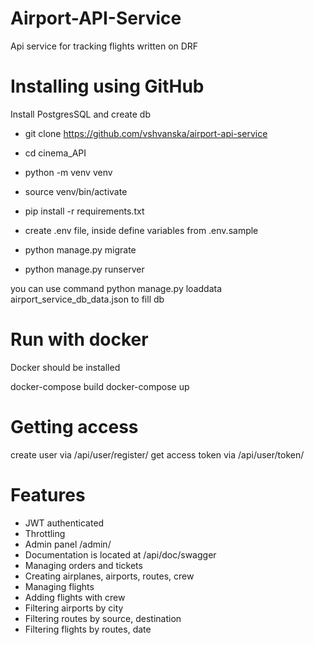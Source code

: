 # Airport-API-Service
Api service for tracking flights written on DRF

# Installing using GitHub
Install PostgresSQL and create db

- git clone https://github.com/vshvanska/airport-api-service
- cd cinema_API
- python -m venv venv
- source venv/bin/activate
- pip install -r requirements.txt
- create .env file, inside define variables from .env.sample

- python manage.py migrate
- python manage.py runserver

you can use command python manage.py loaddata airport_service_db_data.json to fill db 

# Run with docker
Docker should be installed

docker-compose build
docker-compose up

# Getting access
create user via /api/user/register/
get access token via /api/user/token/

# Features
 - JWT authenticated
 - Throttling
 - Admin panel /admin/
 - Documentation is located at /api/doc/swagger
 - Managing orders and tickets
 - Creating airplanes, airports, routes, crew
 - Managing flights
 - Adding flights with crew
 - Filtering airports by city
 - Filtering routes by source, destination
 - Filtering flights by routes, date
